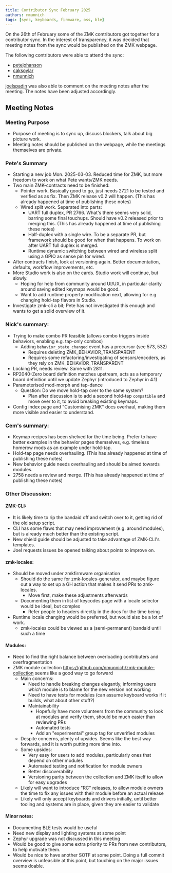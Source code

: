 ```yaml
---
title: Contributor Sync February 2025
authors: nmunnich
tags: [sync, keyboards, firmware, oss, ble]
---
```


On the 26th of February some of the ZMK contributors got together for a contributor sync. In the interest of transparency, it was decided that meeting notes from the sync would be published on the ZMK webpage.

<!-- truncate -->

The following contributors were able to attend the sync:

- [petejohanson]
- [caksoylar]
- [nmunnich]

[joelspadin] was also able to comment on the meeting notes after the meeting. The notes have been adjusted accordingly.

## Meeting Notes

### Meeting Purpose

- Purpose of meeting is to sync up, discuss blockers, talk about big picture work.
- Meeting notes should be published on the webpage, while the meetings themselves are private.

### Pete's Summary

- Starting a new job Mon. 2025-03-03. Reduced time for ZMK, but more freedom to work on what Pete wants/ZMK needs.
- Two main ZMK-contracts need to be finished:
  - Pointer work. Basically good to go, just needs 2721 to be tested and verified as as fix. Then ZMK release v0.2 will happen. (This has already happened at time of publishing these notes)
  - Wired split work. Separated into parts:
    - UART full duplex, PR 2766. What's there seems very solid, barring some final touchups. Should have v0.2 released prior to merging this. (This has already happened at time of publishing these notes)
    - Half-duplex with a single wire. To be a separate PR, but framework should be good for when that happens. To work on after UART full duplex is merged.
    - Runtime dynamic switching between wired and wireless split using a GPIO as sense pin for wired.
- After contracts finish, look at versioning again. Better documentation, defaults, workflow improvements, etc.
- More Studio work is also on the cards. Studio work will continue, but slowly.
  - Hoping for help from community around UI/UX, in particular clarity around saving edited keymaps would be good.
  - Want to add runtime property modification next, allowing for e.g. changing hold-tap flavors in Studio.
- Investigate zmk-cli a bit; Pete has not investigated this enough and wants to get a solid overview of it.

### Nick's summary:

- Trying to make combo PR feasible (allows combo triggers inside behaviors, enabling e.g. tap-only combos)
  - Adding `behavior_state_changed` event has a precursor (see 573, 532)
    - Requires deleting ZMK_BEHAVIOR_TRANSPARENT
    - Requires some refactoring/investigating of sensors/encoders, as they rely on ZMK_BEHAVIOR_TRANSPARENT
- Locking PR, needs review. Same with 2811.
- RP2040-Zero board definition matches upstream, acts as a temporary board definition until we update Zephyr (introduced to Zephyr in 4.1)
- Parameterised mod-morph and tap-dance
  - Question: Do we move hold-tap over to the same system?
    - Plan after discussion is to add a second hold-tap `compatible` and move over to it, to avoid breaking existing keymaps.
- Config index page and "Customising ZMK" docs overhaul, making them more visible and easier to understand.

### Cem's summary:

- Keymap recipes has been shelved for the time being. Prefer to have better examples in the behavior pages themselves, e.g. timeless homerow mods as an example under hold-tap.
- Hold-tap page needs overhauling. (This has already happened at time of publishing these notes)
- New behavior guide needs overhauling and should be aimed towards modules.
- 2758 needs a review and merge. (This has already happened at time of publishing these notes)

### Other Discussion:

#### ZMK-CLI:

- It is likely time to rip the bandaid off and switch over to it, getting rid of the old setup script.
- CLI has some flaws that may need improvement (e.g. around modules), but is already much better than the existing script.
- New shield guide should be adjusted to take advantage of ZMK-CLI's templates.
- Joel requests issues be opened talking about points to improve on.

#### zmk-locales:

- Should be moved under zmkfirmware organisation
  - Should do the same for zmk-locales-generator, and maybe figure out a way to set up a GH action that makes it send PRs to zmk-locales.
    - Move first, make these adjustments afterwards
  - Documenting them in list of keycodes page with a locale selector would be ideal, but complex
    - Refer people to headers directly in the docs for the time being
- Runtime locale changing would be preferred, but would also be a lot of work.
  - zmk-locales could be viewed as a (semi-permanent) bandaid until such a time

#### Modules:

- Need to find the right balance between overloading contributers and overfragmentation
- ZMK module collection https://github.com/nmunnich/zmk-module-collection seems like a good way to go forward
  - Main concerns:
    - Need to handle breaking changes elegantly, informing users _which_ module is to blame for the new version not working
    - Need to have tests for modules (can assume keyboard works if it builds, what about other stuff?)
    - Maintainability
      - Hopefully have more volunteers from the community to look at modules and verify them, should be much easier than reviewing PRs
      - Automated tests
      - Add an "experimental" group tag for unverified modules
  - Despite concerns, plenty of upsides. Seems like the best way forwards, and it is worth putting more time into.
  - Some upsides:
    - Very easy for users to add modules, particularly ones that depend on other modules
    - Automated testing and notification for module owners
    - Better discoverability
    - Versioning parity between the collection and ZMK itself to allow for easy upgrades
  - Likely will want to introduce "RC" releases, to allow module owners the time to fix any issues with their module before an actual release
  - Likely will only accept keyboards and drivers initially, until better tooling and systems are in place, given they are easier to validate

#### Minor notes:

- Documenting BLE tests would be useful
- Need new display and lighting systems at some point
- Zephyr upgrade was not discussed in this meeting
- Would be good to give some extra priority to PRs from new contributors, to help motivate them.
- Would be nice to have another SOTF at some point. Doing a full commit overview is unfeasible at this point, but touching on the major issues seems doable.

[petejohanson]: https://github.com/petejohanson
[joelspadin]: https://github.com/joelspadin
[caksoylar]: https://github.com/caksoylar
[nmunnich]: https://github.com/nmunnich
